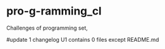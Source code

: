 # pro-g-ramming_cl
Challenges of programming set,

#update 1 <U1>
changelog U1
contains 0 files except README.md
